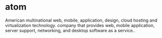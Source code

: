 # atom
American multinational web, mobile, application, design, cloud hosting and virtualization technology. company that provides web, mobile application, server support, networking, and desktop software as a service..
